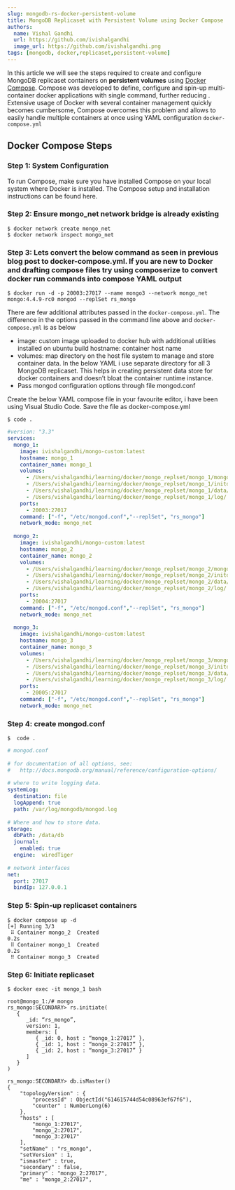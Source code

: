 ```yaml
---
slug: mongodb-rs-docker-persistent-volume
title: MongoDB Replicaset with Persistent Volume using Docker Compose
authors:
  name: Vishal Gandhi
  url: https://github.com/ivishalgandhi
  image_url: https://github.com/ivishalgandhi.png
tags: [mongodb, docker,replicaset,persistent-volume]
---
```


In this article we will see the steps required to create and configure MongoDB replicaset containers on **persistent volumes** using [Docker Compose](https://docs.docker.com/compose/). Compose was developed to define, configure and spin-up multi-container docker applications with single command, further reducing . Extensive usage of Docker with several container management quickly becomes cumbersome, Compose overcomes this problem and allows to easily handle multiple containers at once using YAML configuration `docker-compose.yml`

<!--truncate-->

## Docker Compose Steps

### Step 1: System Configuration

To run Compose, make sure you have installed Compose on your local system where Docker is installed. The Compose setup and installation instructions can be found here.

### Step 2: Ensure mongo_net network bridge is already existing

```shell
$ docker network create mongo_net
$ docker network inspect mongo_net                       
```
### Step 3: Lets convert the below command as seen in previous blog post to docker-compose.yml. If you are new to Docker and drafting compose files try using composerize to convert docker run commands into compose YAML output

```shell 
$ docker run -d -p 20003:27017 --name mongo3 --network mongo_net mongo:4.4.9-rc0 mongod --replSet rs_mongo
```
There are few additional attributes passed in the `docker-compose.yml`. The difference in the options passed in the command line above and `docker-compose.yml` is as below

- image: custom image uploaded to docker hub with additional utilities installed on ubuntu build
hostname: container host name
- volumes: map directory on the host file system to manage and store container data. In the below YAML i use separate directory for all 3 MongoDB replicaset. This helps in creating persistent data store for docker containers and doesn’t bloat the container runtime instance.
- Pass mongod configuration options through file mongod.conf

Create the below YAML compose file in your favourite editor, i have been using Visual Studio Code. Save the file as docker-compose.yml


```shell
$ code .

``` 

```yaml
#version: "3.3"
services:
  mongo_1:
    image: ivishalgandhi/mongo-custom:latest
    hostname: mongo_1
    container_name: mongo_1
    volumes:
      - /Users/vishalgandhi/learning/docker/mongo_replset/mongo_1/mongod.conf:/etc/mongod.conf
      - /Users/vishalgandhi/learning/docker/mongo_replset/mongo_1/initdb.d/:/docker-entrypoint-initdb.d/
      - /Users/vishalgandhi/learning/docker/mongo_replset/mongo_1/data/db/:/data/db/
      - /Users/vishalgandhi/learning/docker/mongo_replset/mongo_1/log/:/var/log/mongodb/
    ports:
      - 20003:27017
    command: ["-f", "/etc/mongod.conf","--replSet", "rs_mongo"]
    network_mode: mongo_net
 
  mongo_2:
    image: ivishalgandhi/mongo-custom:latest
    hostname: mongo_2
    container_name: mongo_2
    volumes:
      - /Users/vishalgandhi/learning/docker/mongo_replset/mongo_2/mongod.conf:/etc/mongod.conf
      - /Users/vishalgandhi/learning/docker/mongo_replset/mongo_2/initdb.d/:/docker-entrypoint-initdb.d/
      - /Users/vishalgandhi/learning/docker/mongo_replset/mongo_2/data/db/:/data/db/
      - /Users/vishalgandhi/learning/docker/mongo_replset/mongo_2/log/:/var/log/mongodb/
    ports:
      - 20004:27017
    command: ["-f", "/etc/mongod.conf","--replSet", "rs_mongo"]
    network_mode: mongo_net
 
  mongo_3:
    image: ivishalgandhi/mongo-custom:latest
    hostname: mongo_3
    container_name: mongo_3
    volumes:
      - /Users/vishalgandhi/learning/docker/mongo_replset/mongo_3/mongod.conf:/etc/mongod.conf
      - /Users/vishalgandhi/learning/docker/mongo_replset/mongo_3/initdb.d/:/docker-entrypoint-initdb.d/
      - /Users/vishalgandhi/learning/docker/mongo_replset/mongo_3/data/db/:/data/db/
      - /Users/vishalgandhi/learning/docker/mongo_replset/mongo_3/log/:/var/log/mongodb/
    ports:
      - 20005:27017
    command: ["-f", "/etc/mongod.conf","--replSet", "rs_mongo"]
    network_mode: mongo_net

```

### Step 4: create mongod.conf

```
$  code .

```

```YAML 
# mongod.conf
 
# for documentation of all options, see:
#   http://docs.mongodb.org/manual/reference/configuration-options/
 
# where to write logging data.
systemLog:
  destination: file
  logAppend: true
  path: /var/log/mongodb/mongod.log
 
# Where and how to store data.
storage:
  dbPath: /data/db
  journal:
    enabled: true
  engine:  wiredTiger
 
# network interfaces
net:
  port: 27017
  bindIp: 127.0.0.1  
```

### Step 5: Spin-up replicaset containers

```shell 
$ docker compose up -d
[+] Running 3/3
 ⠿ Container mongo_2  Created                                                                                                                                   0.2s
 ⠿ Container mongo_1  Created                                                                                                                                     0.2s
 ⠿ Container mongo_3  Created
```

### Step 6: Initiate replicaset

```shell
$ docker exec -it mongo_1 bash

root@mongo_1:/# mongo
rs_mongo:SECONDARY> rs.initiate(
   {
      _id: “rs_mongo”,
      version: 1,
      members: [
         { _id: 0, host : “mongo_1:27017” },
         { _id: 1, host : “mongo_2:27017” },
         { _id: 2, host : “mongo_3:27017” }
      ]
   }
)
 
rs_mongo:SECONDARY> db.isMaster() 
{
    "topologyVersion" : {
        "processId" : ObjectId("614615744d54c08963ef67f6"),
        "counter" : NumberLong(6)
    },
    "hosts" : [
        "mongo_1:27017",
        "mongo_2:27017",
        "mongo_3:27017"
    ],
    "setName" : "rs_mongo",
    "setVersion" : 1,
    "ismaster" : true,
    "secondary" : false,
    "primary" : "mongo_2:27017",
    "me" : "mongo_2:27017",

```